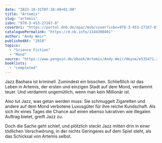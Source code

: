 ```yaml
---
date: "2023-10-31T07:38:48+01:00"
title: "Artemis"
slug: "artemis"
isbn: "978-3-453-27167-8"
coverUri: "https://portal.dnb.de/opac/mvb/cover?isbn=978-3-453-27167-8"
cataloguePermalink: "https://d-nb.info/1144300401"
author: "Andy Weir"
publishedAt: "2018"
topics:
  - "Science Fiction"
  - "Mond"
source: "https://www.penguin.de/ebook/Artemis/Andy-Weir/Heyne/e535471.rhd"
booklists:
  - "completed"
---
```

Jazz Bashara ist kriminell. Zumindest ein bisschen. Schließlich ist das Leben in 
Artemis, der ersten und einzigen Stadt auf dem Mond, verdammt teuer. Und 
verdammt ungemütlich, wenn man kein Millionär ist.

Also tut Jazz, was getan werden muss: Sie schmuggelt Zigaretten und andere auf 
dem Mond verbotene Luxusgüter für ihre reiche Kundschaft. Als sich ihr eines 
Tages die Chance auf einen ebenso lukrativen wie illegalen Auftrag bietet, 
greift Jazz zu.

Doch die Sache geht schief, und plötzlich steckt Jazz mitten drin in einer 
tödlichen Verschwörung, in der nichts Geringeres auf dem Spiel steht, als das 
Schicksal von Artemis selbst.